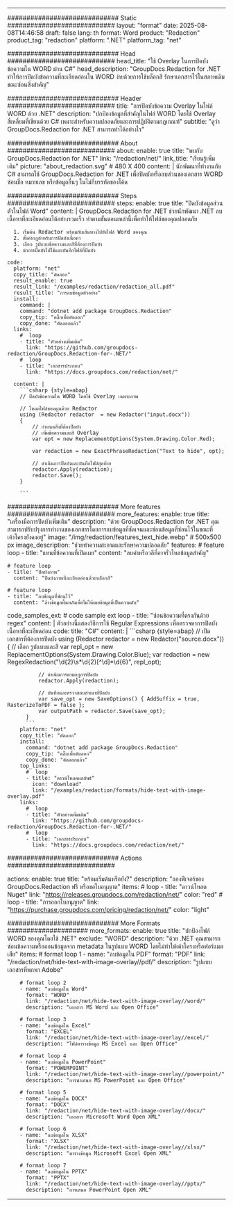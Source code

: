 
---
############################# Static ############################
layout: "format"
date:  2025-08-08T14:46:58
draft: false
lang: th
format: Word
product: "Redaction"
product_tag: "redaction"
platform: ".NET"
platform_tag: "net"

############################# Head ############################
head_title: "ใช้ Overlay ในการปิดบังข้อความใน WORD ผ่าน C#"
head_description: "GroupDocs.Redaction for .NET ทำให้การปิดบังข้อความที่ละเอียดอ่อนใน WORD ง่ายด้วยการใช้บล็อกสี รักษาเอกสารไว้ในสภาพเดิมขณะซ่อนสิ่งสำคัญ"

############################# Header ############################
title: "การปิดบังข้อความ Overlay ในไฟล์ WORD ด้วย .NET" 
description: "ปกป้องข้อมูลที่สำคัญในไฟล์ WORD โดยใช้ Overlay สี่เหลี่ยมที่เขียนด้วย C# เหมาะสำหรับความปลอดภัยและการปฏิบัติตามกฎเกณฑ์"
subtitle: "ดูว่า GroupDocs.Redaction for .NET สามารถทำได้อย่างไร" 

############################# About ############################
about:
    enable: true
    title: "พบกับ GroupDocs.Redaction for .NET"
    link: "/redaction/net/"
    link_title: "เรียนรู้เพิ่มเติม"
    picture: "about_redaction.svg" # 480 X 400
    content: |
       นักพัฒนาที่ทำงานกับ C# สามารถใช้ GroupDocs.Redaction for .NET เพื่อปิดบังหรือลบส่วนของเอกสาร WORD ซ่อนชื่อ หมายเลข หรือข้อมูลอื่นๆ ในไม่กี่บรรทัดของโค้ด

############################# Steps ############################
steps:
    enable: true
    title: "ปิดบังข้อมูลส่วนตัวในไฟล์ Word"
    content: |
      GroupDocs.Redaction for .NET ช่วยนักพัฒนา .NET ลบเนื้อหาที่ละเอียดอ่อนได้อย่างรวดเร็ว ทำตามขั้นตอนเหล่านี้เพื่อทำให้ไฟล์ของคุณปลอดภัย
      
      1. เริ่มต้น Redactor พร้อมกับเส้นทางไปยังไฟล์ Word ของคุณ
      2. ตั้งค่ากฎสำหรับการปิดบังเนื้อหา
      3. เลือก รูปแบบข้อความและสีที่ต้องการปิดบัง
      4. นำการปิดบังไปใช้และบันทึกไฟล์ที่ปิดบัง
   
    code:
      platform: "net"
      copy_title: "คัดลอก"
      result_enable: true
      result_link: "/examples/redaction/redaction_all.pdf"
      result_title: "การลบข้อมูลตัวอย่าง"
      install:
        command: |
        command: "dotnet add package GroupDocs.Redaction"
        copy_tip: "คลิ๊กเพื่อคัดลอก"
        copy_done: "คัดลอกแล้ว"
      links:
        #  loop
        - title: "ตัวอย่างเพิ่มเติม"
          link: "https://github.com/groupdocs-redaction/GroupDocs.Redaction-for-.NET/"
        #  loop
        - title: "เอกสารประกอบ"
          link: "https://docs.groupdocs.com/redaction/net/"
          
      content: |
        ```csharp {style=abap}
        // ปิดบังข้อความใน WORD โดยใช้ Overlay เฉพาะภาพ

        // โหลดไฟล์ของคุณด้วย Redactor
        using (Redactor redactor  = new Redactor("input.docx"))
        {
            // กำหนดสิ่งที่ต้องปิดบัง
            // เพิ่มข้อความและสี Overlay
            var opt = new ReplacementOptions(System.Drawing.Color.Red);
            
            var redaction = new ExactPhraseRedaction("Text to hide", opt);

            // ดำเนินการปิดบังและบันทึกไฟล์สุดท้าย
            redactor.Apply(redaction);
            redactor.Save();
        }
        
        ```            


############################# More features ############################
more_features:
  enable: true
  title: "เครื่องมือการปิดบังเพิ่มเติม"
  description: "ด้วย GroupDocs.Redaction for .NET คุณสามารถปรับปรุงการทำงานของเอกสารโดยการลบข้อมูลที่ชัดเจนและซ่อนข้อมูลที่ซ่อนไว้ในขณะที่เค้าโครงยังคงอยู่"
  image: "/img/redaction/features_text_hide.webp" # 500x500 px
  image_description: "ช่วยทำความสะอาดและรักษาความปลอดภัย"
  features:
    # feature loop
    - title: "แทนที่ข้อความที่เปิดเผย"
      content: "ลบคำหรือวลีที่อาจรั่วไหลข้อมูลสำคัญ"

    # feature loop
    - title: "ปิดบังภาพ"
      content: "ปิดบังภาพที่ละเอียดอ่อนด้วยบล็อกสี"

    # feature loop
    - title: "ลบข้อมูลที่ซ่อนไว้"
      content: "ล้างข้อมูลพื้นหลังเพื่อไม่ให้เผยข้อมูลที่เป็นความลับ"
      
  code_samples_ext:
    # code sample ext loop
    - title: "ซ่อนข้อความที่ตรงกันด้วย regex"
      content: |
        ตัวอย่างนี้แสดงวิธีการใช้ Regular Expressions เพื่อตรวจหาการปิดบังเนื้อหาที่ละเอียดอ่อน
      code:
        title: "C#"
        content: |
          ```csharp {style=abap}
          //  เปิดเอกสารที่ต้องการปิดบัง
          using (Redactor redactor  = new Redactor("source.docx"))
          {
              // เลือก รูปแบบและสี
              var repl_opt = new ReplacementOptions(System.Drawing.Color.Blue);
              var redaction = new RegexRedaction("\\d{2}\\s*\\d{2}[^\\d]*\\d{6}", repl_opt);

              // ดำเนินการตามกฎการปิดบัง
              redactor.Apply(redaction);

              // บันทึกและตรวจสอบสำเนาที่ปิดบัง
              var save_opt = new SaveOptions() { AddSuffix = true, RasterizeToPDF = false };
              var outputPath = redactor.Save(save_opt);
          }
          ```
        platform: "net"
        copy_title: "คัดลอก"
        install:
          command: "dotnet add package GroupDocs.Redaction"
          copy_tip: "คลิ๊กเพื่อคัดลอก"
          copy_done: "คัดลอกแล้ว"
        top_links:
          #  loop
          - title: "ดาวน์โหลดผลลัพธ์"
            icon: "download"
            link: "/examples/redaction/formats/hide-text-with-image-overlay.pdf"
        links:
          #  loop
          - title: "ตัวอย่างเพิ่มเติม"
            link: "https://github.com/groupdocs-redaction/GroupDocs.Redaction-for-.NET/"
          #  loop
          - title: "เอกสารประกอบ"
            link: "https://docs.groupdocs.com/redaction/net/"


############################# Actions ############################

actions:
  enable: true
  title: "พร้อมเริ่มต้นหรือยัง?"
  description: "ลองฟีเจอร์ของ GroupDocs.Redaction ฟรี หรือขอใบอนุญาต"
  items:
    #  loop
    - title: "ดาวน์โหลด Nuget"
      link: "https://releases.groupdocs.com/redaction/net/"
      color: "red"
        #  loop
    - title: "การออกใบอนุญาต"
      link: "https://purchase.groupdocs.com/pricing/redaction/net/"
      color: "light"


############################# More Formats #####################
more_formats:
    enable: true
    title: "ปกป้องไฟล์ WORD ของคุณโดยใช้ .NET"
    exclude: "WORD"
    description: "ด้วย .NET คุณสามารถซ่อนข้อความหรือถอนข้อมูลจาก metadata ในรูปแบบ WORD โดยไม่ทำให้เค้าโครงหรือฟอร์แมตเสีย"
    items: 
        # format loop 1
        - name: "ลบข้อมูลใน PDF"
          format: "PDF"
          link: "/redaction/net/hide-text-with-image-overlay//pdf/"
          description: "รูปแบบเอกสารที่พกพา Adobe"

        # format loop 2
        - name: "ลบข้อมูลใน Word"
          format: "WORD"
          link: "/redaction/net/hide-text-with-image-overlay//word/"
          description: "เอกสาร MS Word และ Open Office"
          
        # format loop 3
        - name: "ลบข้อมูลใน Excel"
          format: "EXCEL"
          link: "/redaction/net/hide-text-with-image-overlay//excel/"
          description: "ไฟล์ตารางข้อมูล MS Excel และ Open Office"

        # format loop 4
        - name: "ลบข้อมูลใน PowerPoint"
          format: "POWERPOINT"
          link: "/redaction/net/hide-text-with-image-overlay//powerpoint/"
          description: "การนำเสนอ MS PowerPoint และ Open Office"

        # format loop 5
        - name: "ลบข้อมูลใน DOCX"
          format: "DOCX"
          link: "/redaction/net/hide-text-with-image-overlay//docx/"
          description: "เอกสาร Microsoft Word Open XML"
          
        # format loop 6
        - name: "ลบข้อมูลใน XLSX"
          format: "XLSX"
          link: "/redaction/net/hide-text-with-image-overlay//xlsx/"
          description: "ตารางข้อมูล Microsoft Excel Open XML"
          
        # format loop 7
        - name: "ลบข้อมูลใน PPTX"
          format: "PPTX"
          link: "/redaction/net/hide-text-with-image-overlay//pptx/"
          description: "การเสนอ PowerPoint Open XML"


---